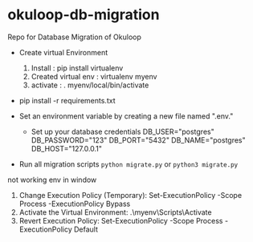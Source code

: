 # okuloop-db-migration

Repo for Database Migration of Okuloop

- Create virtual Environment

  1. Install : pip install virtualenv
  2. Created virtual env : virtualenv myenv
  3. activate : . myenv/local/bin/activate

- pip install -r requirements.txt

- Set an environment variable by creating a new file named ".env."

  - Set up your database credentials
    DB_USER="postgres"
    DB_PASSWORD="123"
    DB_PORT="5432"
    DB_NAME="postgres"
    DB_HOST="127.0.0.1"

- Run all migration scripts `python migrate.py` or `python3 migrate.py`

not working env in window 
1. Change Execution Policy (Temporary):
Set-ExecutionPolicy -Scope Process -ExecutionPolicy Bypass
2. Activate the Virtual Environment:
.\myenv\Scripts\Activate
3. Revert Execution Policy:
Set-ExecutionPolicy -Scope Process -ExecutionPolicy Default

